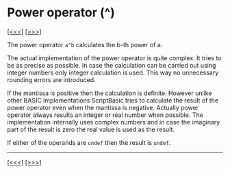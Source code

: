 # Power operator (^)

[\[\<\<\<\]](ug_9.10.1.md) [\[\>\>\>\]](ug_9.10.1.2.md)

The power operator `a^b` calculates the b-th power of a.

The actual implementation of the power operator is quite complex. It
tries to be as precise as possible. In case the calculation can be
carried out using integer numbers only integer calculation is used. This
way no unnecessary rounding errors are introduced.

If the mantissa is positive then the calculation is definite. However
unlike other BASIC implementations ScriptBasic tries to calculate the
result of the power operator even when the mantissa is negative.
Actually power operator always results an integer or real number when
possible. The implementation internally uses complex numbers and in case
the imaginary part of the result is zero the real value is used as the
result.

If either of the operands are `undef` then the result is `undef`.

-----

[\[\<\<\<\]](ug_9.10.1.md) [\[\>\>\>\]](ug_9.10.1.2.md)

